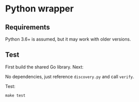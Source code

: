 # Python wrapper

## Requirements

Python 3.6+ is assumed, but it may work with older versions.

## Test

First build the shared Go library. Next:

No dependencies, just reference `discovery.py` and call `verify`.

Test:

```shell
make test
```
